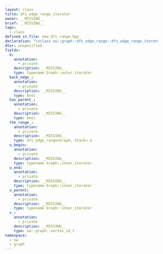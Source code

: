 ```yaml
---
layout: class
title: dfs_edge_range_iterator
owner: __MISSING__
brief: __MISSING__
tags:
  - class
defined_in_file: new_dfs_range.hpp
declaration: "\nclass nw::graph::dfs_edge_range::dfs_edge_range_iterator;"
dtor: unspecified
fields:
  G:
    annotation:
      - private
    description: __MISSING__
    type: typename Graph::outer_iterator
  back_edge_:
    annotation:
      - private
    description: __MISSING__
    type: bool
  has_parent_:
    annotation:
      - private
    description: __MISSING__
    type: bool
  the_range_:
    annotation:
      - private
    description: __MISSING__
    type: dfs_edge_range<Graph, Stack> &
  u_begin:
    annotation:
      - private
    description: __MISSING__
    type: typename Graph::inner_iterator
  u_end:
    annotation:
      - private
    description: __MISSING__
    type: typename Graph::inner_iterator
  u_parent:
    annotation:
      - private
    description: __MISSING__
    type: typename Graph::inner_iterator
  v_:
    annotation:
      - private
    description: __MISSING__
    type: nw::graph::vertex_id_t
namespace:
  - nw
  - graph
---
```


```{index}  dfs_edge_range_iterator
```

